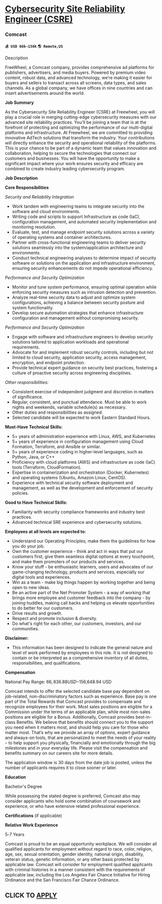 # [Cybersecurity Site Reliability Engineer (CSRE)](https://www.remotewlb.com/apply/cybersecurity-site-reliability-engineer-csre-92254)  
### Comcast  
#### `💰 USD 66k~156k` `🌎 Remote,US`  

Description

FreeWheel, a Comcast company, provides comprehensive ad platforms for publishers, advertisers, and media buyers. Powered by premium video content, robust data, and advanced technology, we’re making it easier for buyers and sellers to transact across all screens, data types, and sales channels. As a global company, we have offices in nine countries and can insert advertisements around the world.

 **Job Summary**

As the Cybersecurity Site Reliability Engineer (CSRE) at Freewheel, you will play a crucial role in merging cutting-edge cybersecurity measures with our advanced site reliability practices. You'll be joining a team that is at the forefront of protecting and optimizing the performance of our multi-digital platforms and infrastructure. At Freewheel, we are committed to providing innovative AdTech solutions that transform the industry. Your contributions will directly enhance the security and operational reliability of the platforms. This is your chance to be part of a dynamic team that values innovation and collaboration, helping to secure the technologies that connect our customers and businesses. You will have the opportunity to make a significant impact where your work ensures security and efficacy are combined to create industry leading cybersecurity program.

 **Job Description**

 **Core Responsibilities**

 _Security and Reliability Integration_

  * Work tandem with engineering teams to integrate security into the software and cloud environments.
  * Writing code and scripts to support Infrastructure as code (IaC), configuration management, and automated security implementation and monitoring resolution.
  * Evaluate, test, and manage endpoint security solutions across a variety of operating systems and container architectures.
  * Partner with cross-functional engineering teams to deliver security solutions seamlessly into the system/application architecture and environments.
  * Conduct technical engineering analyses to determine impact of security software or solutions on the application and infrastructure environment, ensuring security enhancements do not impede operational efficiency.

 _Performance and Security Optimization_

  * Monitor and tune system performance, ensuring optimal operation while enforcing security measures such as intrusion detection and prevention.
  * Analyze real-time security data to adjust and optimize system configurations, achieving a balance between security posture and system functionality.
  * Develop secure automation strategies that enhance infrastructure configuration and management without compromising security.

 _Performance and Security Optimization_

  * Engage with software and infrastructure engineers to develop security solutions tailored to application workloads and operational requirements.
  * Advocate for and implement robust security controls, including but not limited to cloud security, application security, access management, encryption, and endpoint protection.
  * Provide technical expert guidance on security best practices, fostering a culture of proactive security across engineering disciplines.

 _Other responsibilities:_

  * Consistent exercise of independent judgment and discretion in matters of significance. 
  * Regular, consistent, and punctual attendance. Must be able to work nights and weekends, variable schedule(s) as necessary. 
  * Other duties and responsibilities as assigned. 
  * Selected candidate will be expected to work Eastern Standard Hours.

 **Must-Have Technical Skills:**

  * 5+ years of administration experience with Linux, AWS, and Kubernetes
  * 5+ years of experience in configuration management using Cloud Formation, Terraform, and Ansible or similar.
  * 5+ years of experience coding in higher-level languages, such as Python, Java, or C++
  * Proficiency with cloud platforms (AWS) and infrastructure as code (IaC) tools (Terraform, CloudFormation).
  * Expertise in containerization and orchestration (Docker, Kubernetes) and operating systems (Ubuntu, Amazon Linux, CentOS).
  * Experience with technical security software deployment and management, as well as the development and enforcement of security policies.

 **Good to Have Technical Skills:**

  * Familiarity with security compliance frameworks and industry best practices.
  * Advanced technical SRE experience and cybersecurity solutions.

 **Employees at all levels are expected to:**

  * Understand our Operating Principles; make them the guidelines for how you do your job.
  * Own the customer experience - think and act in ways that put our customers first, give them seamless digital options at every touchpoint, and make them promoters of our products and services.
  * Know your stuff - be enthusiastic learners, users and advocates of our game-changing technology, products and services, especially our digital tools and experiences.
  * Win as a team - make big things happen by working together and being open to new ideas.
  * Be an active part of the Net Promoter System - a way of working that brings more employee and customer feedback into the company - by joining huddles, making call backs and helping us elevate opportunities to do better for our customers.
  * Drive results and growth.
  * Respect and promote inclusion & diversity.
  * Do what's right for each other, our customers, investors, and our communities.

 **Disclaimer:**

  * This information has been designed to indicate the general nature and level of work performed by employees in this role. It is not designed to contain or be interpreted as a comprehensive inventory of all duties, responsibilities, and qualifications.

 **Compensation**

National Pay Range: $66,836.88 USD-$156,648.94 USD

Comcast intends to offer the selected candidate base pay dependent on job-related, non-discriminatory factors such as experience. Base pay is one part of the Total Rewards that Comcast provides to compensate and recognize employees for their work. Most sales positions are eligible for a Commission under the terms of an applicable plan, while most non-sales positions are eligible for a Bonus. Additionally, Comcast provides best-in-class Benefits. We believe that benefits should connect you to the support you need when it matters most, and should help you care for those who matter most. That’s why we provide an array of options, expert guidance and always-on tools, that are personalized to meet the needs of your reality – to help support you physically, financially and emotionally through the big milestones and in your everyday life. Please visit the compensation and benefits summary on our careers site for more details.

The application window is 30 days from the date job is posted, unless the number of applicants requires it to close sooner or later.

 **Education**

Bachelor's Degree

While possessing the stated degree is preferred, Comcast also may consider applicants who hold some combination of coursework and experience, or who have extensive related professional experience.

 **Certifications** (if applicable)

 **Relative Work Experience**

5-7 Years

Comcast is proud to be an equal opportunity workplace. We will consider all qualified applicants for employment without regard to race, color, religion, age, sex, sexual orientation, gender identity, national origin, disability, veteran status, genetic information, or any other basis protected by applicable law. Comcast will consider for employment qualified applicants with criminal histories in a manner consistent with the requirements of applicable law, including the Los Angeles Fair Chance Initiative for Hiring Ordinance and the San Francisco Fair Chance Ordinance.

  
## CLICK TO [APPLY](https://www.remotewlb.com/apply/cybersecurity-site-reliability-engineer-csre-92254)

